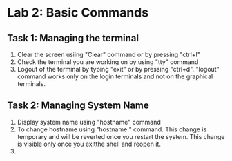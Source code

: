 # Lab 2: Basic Commands

## Task 1:  Managing the terminal

1. Clear the screen usiing "Clear" command or by pressing "ctrl+l"
2. Check the terminal you are working on by using "tty" command
3. Logout of the terminal by typing "exit" or by pressing "ctrl+d". "logout" command works only on the login terminals and not on the graphical terminals.

## Task 2: Managing System Name

1. Display system name using "hostname" command
2. To change hostname using "hostname <new hostname>" command. This change is temporary and will be reverted once you restart the system. This change is visible only once you exitthe shell and reopen it.
3. 
